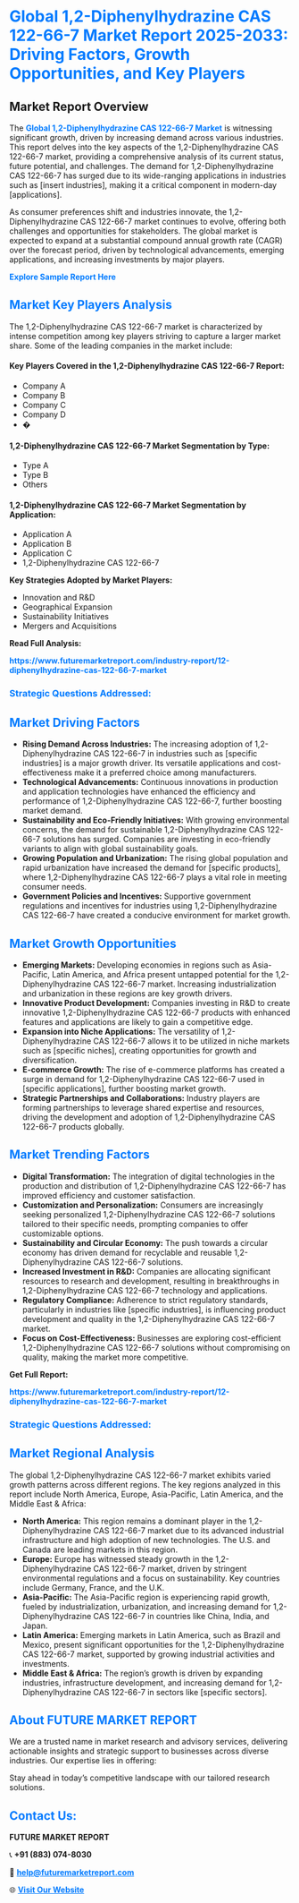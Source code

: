 <h1 style="color: #007BFF;">Global 1,2-Diphenylhydrazine CAS 122-66-7 Market Report 2025-2033: Driving Factors, Growth Opportunities, and Key Players</h1>

<section id="overview">
<h2>Market Report Overview</h2>
<p>The <a href="https://www.futuremarketreport.com/industry-report/12-diphenylhydrazine-cas-122-66-7-market" style="color: #007BFF; text-decoration: none;"><strong>Global 1,2-Diphenylhydrazine CAS 122-66-7 Market</strong></a> is witnessing significant growth, driven by increasing demand across various industries. This report delves into the key aspects of the 1,2-Diphenylhydrazine CAS 122-66-7 market, providing a comprehensive analysis of its current status, future potential, and challenges. The demand for 1,2-Diphenylhydrazine CAS 122-66-7 has surged due to its wide-ranging applications in industries such as [insert industries], making it a critical component in modern-day [applications].</p>
<p>As consumer preferences shift and industries innovate, the 1,2-Diphenylhydrazine CAS 122-66-7 market continues to evolve, offering both challenges and opportunities for stakeholders. The global market is expected to expand at a substantial compound annual growth rate (CAGR) over the forecast period, driven by technological advancements, emerging applications, and increasing investments by major players.</p>
</section>

<section id="overview">
<p><a href="https://www.futuremarketreport.com/request-sample/reportId=113373" style="color: #007BFF; text-decoration: none;"><strong>Explore Sample Report Here</strong></a></p>
</section>

<section id="key-players">
<h2 style="color: #007BFF;">Market Key Players Analysis</h2>
<p>The 1,2-Diphenylhydrazine CAS 122-66-7 market is characterized by intense competition among key players striving to capture a larger market share. Some of the leading companies in the market include:</p>
<h4>Key Players Covered in the 1,2-Diphenylhydrazine CAS 122-66-7 Report:</h4>
<ul><li>Company A</li><li>Company B</li><li>Company C</li><li>Company D</li><li>�</li></ul>
<h4>1,2-Diphenylhydrazine CAS 122-66-7 Market Segmentation by Type:</h4>
<ul><li>Type A</li><li>Type B</li><li>Others</li></ul>

<h4>1,2-Diphenylhydrazine CAS 122-66-7 Market Segmentation by Application:</h4>
<ul><li>Application A</li><li>Application B</li><li>Application C</li><li>1,2-Diphenylhydrazine CAS 122-66-7</li></ul>
<p><strong>Key Strategies Adopted by Market Players:</strong></p>
<ul>
<li>Innovation and R&D</li>
<li>Geographical Expansion</li>
<li>Sustainability Initiatives</li>
<li>Mergers and Acquisitions</li>
</ul>
</section>

<section>
<p><strong>Read Full Analysis: </strong></p><a href="https://www.futuremarketreport.com/industry-report/12-diphenylhydrazine-cas-122-66-7-market" style="color: #007BFF; text-decoration: none;"><strong>https://www.futuremarketreport.com/industry-report/12-diphenylhydrazine-cas-122-66-7-market</strong></a>
<h3 style="color: #007BFF;">Strategic Questions Addressed:</h3>
</section>

<section id="driving-factors">
<h2 style="color: #007BFF;">Market Driving Factors</h2>
<ul>
<li><strong>Rising Demand Across Industries:</strong> The increasing adoption of 1,2-Diphenylhydrazine CAS 122-66-7 in industries such as [specific industries] is a major growth driver. Its versatile applications and cost-effectiveness make it a preferred choice among manufacturers.</li>
<li><strong>Technological Advancements:</strong> Continuous innovations in production and application technologies have enhanced the efficiency and performance of 1,2-Diphenylhydrazine CAS 122-66-7, further boosting market demand.</li>
<li><strong>Sustainability and Eco-Friendly Initiatives:</strong> With growing environmental concerns, the demand for sustainable 1,2-Diphenylhydrazine CAS 122-66-7 solutions has surged. Companies are investing in eco-friendly variants to align with global sustainability goals.</li>
<li><strong>Growing Population and Urbanization:</strong> The rising global population and rapid urbanization have increased the demand for [specific products], where 1,2-Diphenylhydrazine CAS 122-66-7 plays a vital role in meeting consumer needs.</li>
<li><strong>Government Policies and Incentives:</strong> Supportive government regulations and incentives for industries using 1,2-Diphenylhydrazine CAS 122-66-7 have created a conducive environment for market growth.</li>
</ul>
</section>

<section id="growth-opportunities">
<h2 style="color: #007BFF;">Market Growth Opportunities</h2>
<ul>
<li><strong>Emerging Markets:</strong> Developing economies in regions such as Asia-Pacific, Latin America, and Africa present untapped potential for the 1,2-Diphenylhydrazine CAS 122-66-7 market. Increasing industrialization and urbanization in these regions are key growth drivers.</li>
<li><strong>Innovative Product Development:</strong> Companies investing in R&D to create innovative 1,2-Diphenylhydrazine CAS 122-66-7 products with enhanced features and applications are likely to gain a competitive edge.</li>
<li><strong>Expansion into Niche Applications:</strong> The versatility of 1,2-Diphenylhydrazine CAS 122-66-7 allows it to be utilized in niche markets such as [specific niches], creating opportunities for growth and diversification.</li>
<li><strong>E-commerce Growth:</strong> The rise of e-commerce platforms has created a surge in demand for 1,2-Diphenylhydrazine CAS 122-66-7 used in [specific applications], further boosting market growth.</li>
<li><strong>Strategic Partnerships and Collaborations:</strong> Industry players are forming partnerships to leverage shared expertise and resources, driving the development and adoption of 1,2-Diphenylhydrazine CAS 122-66-7 products globally.</li>
</ul>
</section>

<section id="trending-factors">
<h2 style="color: #007BFF;">Market Trending Factors</h2>
<ul>
<li><strong>Digital Transformation:</strong> The integration of digital technologies in the production and distribution of 1,2-Diphenylhydrazine CAS 122-66-7 has improved efficiency and customer satisfaction.</li>
<li><strong>Customization and Personalization:</strong> Consumers are increasingly seeking personalized 1,2-Diphenylhydrazine CAS 122-66-7 solutions tailored to their specific needs, prompting companies to offer customizable options.</li>
<li><strong>Sustainability and Circular Economy:</strong> The push towards a circular economy has driven demand for recyclable and reusable 1,2-Diphenylhydrazine CAS 122-66-7 solutions.</li>
<li><strong>Increased Investment in R&D:</strong> Companies are allocating significant resources to research and development, resulting in breakthroughs in 1,2-Diphenylhydrazine CAS 122-66-7 technology and applications.</li>
<li><strong>Regulatory Compliance:</strong> Adherence to strict regulatory standards, particularly in industries like [specific industries], is influencing product development and quality in the 1,2-Diphenylhydrazine CAS 122-66-7 market.</li>
<li><strong>Focus on Cost-Effectiveness:</strong> Businesses are exploring cost-efficient 1,2-Diphenylhydrazine CAS 122-66-7 solutions without compromising on quality, making the market more competitive.</li>
</ul>
</section>

<section>
<p><strong>Get Full Report: </strong></p><a href="https://www.futuremarketreport.com/industry-report/12-diphenylhydrazine-cas-122-66-7-market" style="color: #007BFF; text-decoration: none;"><strong>https://www.futuremarketreport.com/industry-report/12-diphenylhydrazine-cas-122-66-7-market</strong></a>
<h3 style="color: #007BFF;">Strategic Questions Addressed:</h3>
</section>


<section id="regional-analysis">
<h2 style="color: #007BFF;">Market Regional Analysis</h2>
<p>The global 1,2-Diphenylhydrazine CAS 122-66-7 market exhibits varied growth patterns across different regions. The key regions analyzed in this report include North America, Europe, Asia-Pacific, Latin America, and the Middle East & Africa:</p>
<ul>
<li><strong>North America:</strong> This region remains a dominant player in the 1,2-Diphenylhydrazine CAS 122-66-7 market due to its advanced industrial infrastructure and high adoption of new technologies. The U.S. and Canada are leading markets in this region.</li>
<li><strong>Europe:</strong> Europe has witnessed steady growth in the 1,2-Diphenylhydrazine CAS 122-66-7 market, driven by stringent environmental regulations and a focus on sustainability. Key countries include Germany, France, and the U.K.</li>
<li><strong>Asia-Pacific:</strong> The Asia-Pacific region is experiencing rapid growth, fueled by industrialization, urbanization, and increasing demand for 1,2-Diphenylhydrazine CAS 122-66-7 in countries like China, India, and Japan.</li>
<li><strong>Latin America:</strong> Emerging markets in Latin America, such as Brazil and Mexico, present significant opportunities for the 1,2-Diphenylhydrazine CAS 122-66-7 market, supported by growing industrial activities and investments.</li>
<li><strong>Middle East & Africa:</strong> The region’s growth is driven by expanding industries, infrastructure development, and increasing demand for 1,2-Diphenylhydrazine CAS 122-66-7 in sectors like [specific sectors].</li>
</ul>
</section>

<footer>
<h2 style="color: #007BFF;">About FUTURE MARKET REPORT</h2>
<p>We are a trusted name in market research and advisory services, delivering actionable insights and strategic support to businesses across diverse industries. Our expertise lies in offering:</p>

<p>Stay ahead in today’s competitive landscape with our tailored research solutions.</p>

<h2 style="color: #007BFF;">Contact Us:</h2>
<p><strong>FUTURE MARKET REPORT</strong></p>
<p>📞 <strong>+91 (883) 074-8030</strong></p>
<p>📧 <strong><a href="mailto:help@futuremarketreport.com" style="color: #007BFF;">help@futuremarketreport.com</a></strong></p>
<p>🌐 <strong><a href="https://www.futuremarketreport.com/" style="color: #007BFF;">Visit Our Website</a></strong></p>
</footer>